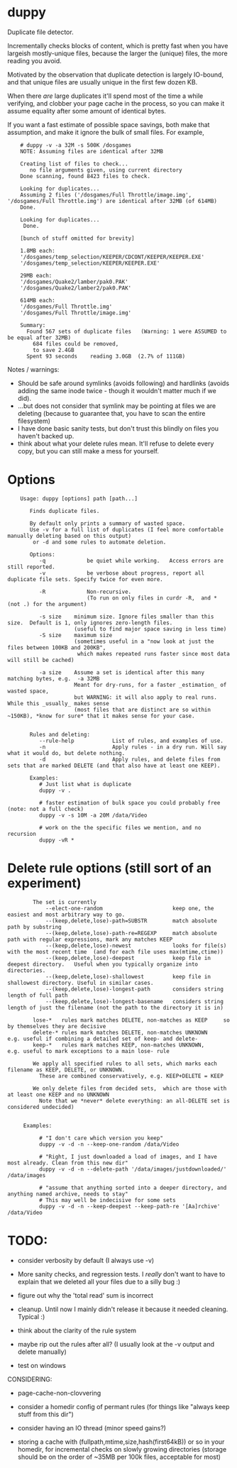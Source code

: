 duppy
================


Duplicate file detector.

Incrementally checks blocks of content, which is pretty fast when you have largeish mostly-unique files,
because the larger the (unique) files, the more reading you avoid.

Motivated by the observation that duplicate detection is largely IO-bound, and that unique files are usually unique in the first few dozen KB.


When there _are_ large duplicates it'll spend most of the time a while verifying,
and clobber your page cache in the process,
so you can make it assume equality after some amount of identical bytes. 

If you want a fast estimate of possible space savings, both make that assumption, and make it ignore the bulk of small files.
For example,

```
    # duppy -v -a 32M -s 500K /dosgames
    NOTE: Assuming files are identical after 32MB

    Creating list of files to check...
       no file arguments given, using current directory
    Done scanning, found 8423 files to check.

    Looking for duplicates...
    Assuming 2 files ('/dosgames/Full Throttle/image.img', '/dosgames/Full Throttle.img') are identical after 32MB (of 614MB)
    Done.
    
    Looking for duplicates...
     Done.
    
    [bunch of stuff omitted for brevity]
    
    1.8MB each:
    '/dosgames/temp_selection/KEEPER/CDCONT/KEEPER/KEEPER.EXE'
    '/dosgames/temp_selection/KEEPER/KEEPER.EXE'
    
    29MB each:
    '/dosgames/Quake2/lamber/pak0.PAK'
    '/dosgames/Quake2/lamber2/pak0.PAK'
    
    614MB each:
    '/dosgames/Full Throttle.img'
    '/dosgames/Full Throttle/image.img'
    
    Summary:
      Found 567 sets of duplicate files   (Warning: 1 were ASSUMED to be equal after 32MB)
        684 files could be removed,
        to save 2.4GB
      Spent 93 seconds    reading 3.0GB  (2.7% of 111GB)
```




Notes / warnings:
* Should be safe around symlinks (avoids following) and hardlinks (avoids adding the same inode twice - though it wouldn't matter much if we did).
* ...but does not consider that symlink may be pointing at files we are deleting (because to guarantee that, you have to scan the entire filesystem)
* I have done basic sanity tests, but don't trust this blindly on files you haven't backed up.
* think about what your delete rules mean. It'll refuse to delete every copy, but you can still make a mess for yourself.


Options
===
```
    Usage: duppy [options] path [path...]

       Finds duplicate files.

       By default only prints a summary of wasted space.
       Use -v for a full list of duplicates (I feel more comfortable manually deleting based on this output)
        or -d and some rules to automate deletion.

       Options:
          -q             be quiet while working.   Access errors are still reported.
          -v             be verbose about progress, report all duplicate file sets. Specify twice for even more.

          -R             Non-recursive.
                         (To run on only files in curdr -R,  and * (not .) for the argument)

          -s size    minimum size. Ignore files smaller than this size.  Default is 1, only ignores zero-length files.
                     (useful to find major space saving in less time)
          -S size    maximum size
                     (sometimes useful in a "now look at just the files between 100KB and 200KB",
                      which makes repeated runs faster since most data will still be cached)

          -a size    Assume a set is identical after this many matching bytes, e.g.  -a 32MB
                     Meant for dry-runs, for a faster _estimation_ of wasted space,
                     but WARNING: it will also apply to real runs. While this _usually_ makes sense
                     (most files that are distinct are so within ~150KB), *know for sure* that it makes sense for your case.


       Rules and deleting:
          --rule-help            List of rules, and examples of use.
          -n                     Apply rules - in a dry run. Will say what it would do, but delete nothing.
          -d                     Apply rules, and delete files from sets that are marked DELETE (and that also have at least one KEEP).

       Examples:
          # Just list what is duplicate
          duppy -v .

          # faster estimation of bulk space you could probably free  (note: not a full check)
          duppy -v -s 10M -a 20M /data/Video

          # work on the the specific files we mention, and no recursion
          duppy -vR *
```


Delete rule options (still sort of an experiment)
===
```
        The set is currently
            --elect-one-random                      keep one, the easiest and most arbitrary way to go.
            --(keep,delete,lose)-path=SUBSTR        match absolute path by substring
            --(keep,delete,lose)-path-re=REGEXP     match absolute path with regular expressions, mark any matches KEEP
            --(keep,delete,lose)-newest             looks for file(s) with the most recent time  (and for each file uses max(mtime,ctime))
            --(keep,delete,lose)-deepest            keep file in deepest directory.   Useful when you typically organize into directories.
            --(keep,delete,lose)-shallowest         keep file in shallowest directory. Useful in similar cases.
            --(keep,delete,lose)-longest-path       considers string length of full path
            --(keep,delete,lose)-longest-basename   considers string length of just the filename (not the path to the directory it is in)

        lose-*   rules mark matches DELETE, non-matches as KEEP     so by themselves they are decisive
        delete-* rules mark matches DELETE, non-matches UNKNOWN     e.g. useful if combining a detailed set of keep- and delete-
        keep-*   rules mark matches KEEP, non-matches UNKNOWN,      e.g. useful to mark exceptions to a main lose- rule

        We apply all specified rules to all sets, which marks each filename as KEEP, DELETE, or UNKNOWN.
          These are combined conservatively, e.g. KEEP+DELETE = KEEP

        We only delete files from decided sets,  which are those with at least one KEEP and no UNKNOWN
          Note that we *never* delete everything: an all-DELETE set is considered undecided)


     Examples:

          # "I don't care which version you keep"
          duppy -v -d -n --keep-one-random /data/Video

          # "Right, I just downloaded a load of images, and I have most already. Clean from this new dir"
          duppy -v -d -n --delete-path '/data/images/justdownloaded/' /data/images

          # "assume that anything sorted into a deeper directory, and anything named archive, needs to stay"
          # This may well be indecisive for some sets
          duppy -v -d -n --keep-deepest --keep-path-re '[Aa]rchive' /data/Video
```





TODO:
=====
* consider verbosity by default (I always use -v)

* More sanity checks, and regression tests. I _really_ don't want to have to explain that we deleted all your files due to a silly bug  :)

* figure out why the 'total read' sum is incorrect

* cleanup. Until now I mainly didn't release it because it needed cleaning. Typical :)

* think about the clarity of the rule system
* maybe rip out the rules after all? (I usually look at the -v output and delete manually)

* test on windows


CONSIDERING:
* page-cache-non-clovvering

* consider a homedir config of permant rules (for things like "always keep stuff from this dir")

* consider having an IO thread (minor speed gains?)

* storing a cache with (fullpath,mtime,size,hash(first64kB)) or so in your homedir,
  for incremental checks on slowly growing directories
  (storage should be on the order of ~35MB per 100k files, acceptable for most)
